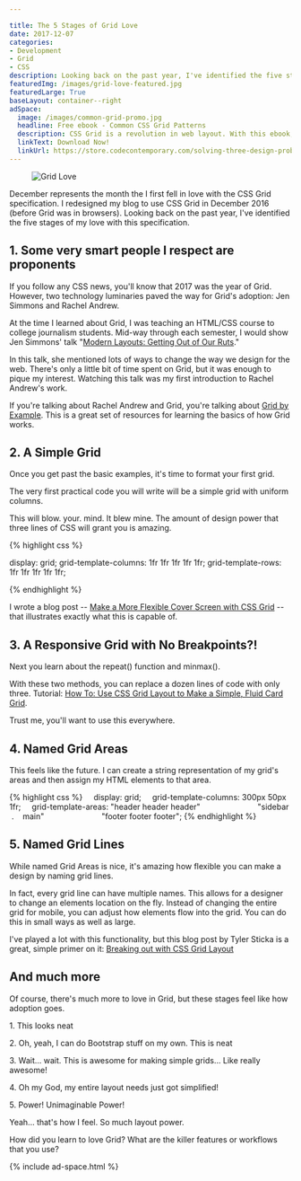 ```yaml
---

title: The 5 Stages of Grid Love
date: 2017-12-07
categories:
- Development
- Grid
- CSS
description: Looking back on the past year, I've identified the five stages of my love with the CSS Grid Specification.
featuredImg: /images/grid-love-featured.jpg
featuredLarge: True
baseLayout: container--right
adSpace: 
  image: /images/common-grid-promo.jpg
  headline: Free ebook - Common CSS Grid Patterns
  description: CSS Grid is a revolution in web layout. With this ebook, I cover 3 design patterns that Grid solves easier, better and more creatively to help push our designs in better directions.
  linkText: Download Now!
  linkUrl: https://store.codecontemporary.com/solving-three-design-problems-with-css-grid/buy
---
```


<figure style="grid-column: 1 / 3; grid-row: 1 / 8;"><img src="/images/grid-love.jpg" alt="Grid Love"></figure>

December represents the month the I first fell in love with the CSS Grid specification. I redesigned my blog to use CSS Grid in December 2016 (before Grid was in browsers). Looking back on the past year, I've identified the five stages of my love with this specification.

## 1\. Some very smart people I respect are proponents

If you follow any CSS news, you'll know that 2017 was the year of Grid. However, two technology luminaries paved the way for Grid's adoption: Jen Simmons and Rachel Andrew.

At the time I learned about Grid, I was teaching an HTML/CSS course to college journalism students. Mid-way through each semester, I would show Jen Simmons' talk "[Modern Layouts: Getting Out of Our Ruts](http://jensimmons.com/presentation/modern-layouts-getting-out-our-ruts)."

In this talk, she mentioned lots of ways to change the way we design for the web. There's only a little bit of time spent on Grid, but it was enough to pique my interest. Watching this talk was my first introduction to Rachel Andrew's work.

If you're talking about Rachel Andrew and Grid, you're talking about [Grid by Example](http://gridbyexample.com). This is a great set of resources for learning the basics of how Grid works.

## 2\. A Simple Grid

Once you get past the basic examples, it's time to format your first grid.

The very first practical code you will write will be a simple grid with uniform columns.

This will blow. your. mind. It blew mine. The amount of design power that three lines of CSS will grant you is amazing.

{% highlight css %}

display: grid;
grid-template-columns: 1fr 1fr 1fr 1fr 1fr;
grid-template-rows: 1fr 1fr 1fr 1fr 1fr;

{% endhighlight %}

I wrote a blog post -- [Make a More Flexible Cover Screen with CSS Grid](/blog/2017/03/21/grid-and-cover-pages/) -- that illustrates exactly what this is capable of.

## 3\. A Responsive Grid with No Breakpoints?!

Next you learn about the repeat() function and minmax().

With these two methods, you can replace a dozen lines of code with only three. Tutorial: [How To: Use CSS Grid Layout to Make a Simple, Fluid Card Grid](/blog/2017/07/26/howto-css-grid-layout-to-make-a-simple-fluid-card-grid/).

Trust me, you'll want to use this everywhere.

## 4\. Named Grid Areas

This feels like the future. I can create a string representation of my grid's areas and then assign my HTML elements to that area.

{% highlight css %}
    display: grid;
    grid-template-columns: 300px 50px 1fr;
    grid-template-areas: "header header header"
                         "sidebar  .    main"
                         "footer footer footer";
{% endhighlight %}

## 5\. Named Grid Lines

While named Grid Areas is nice, it's amazing how flexible you can make a design by naming grid lines.

In fact, every grid line can have multiple names. This allows for a designer to change an elements location on the fly. Instead of changing the entire grid for mobile, you can adjust how elements flow into the grid. You can do this in small ways as well as large.

I've played a lot with this functionality, but this blog post by Tyler Sticka is a great, simple primer on it: [Breaking out with CSS Grid Layout](https://cloudfour.com/thinks/breaking-out-with-css-grid-layout/)

## And much more

Of course, there's much more to love in Grid, but these stages feel like how adoption goes. 

1\. This looks neat

2\. Oh, yeah, I can do Bootstrap stuff on my own. This is neat

3\. Wait... wait. This is awesome for making simple grids... Like really awesome!

4\. Oh my God, my entire layout needs just got simplified!

5\. Power! Unimaginable Power! 

Yeah... that's how I feel. So much layout power.

How did you learn to love Grid? What are the killer features or workflows that you use?

{% include ad-space.html %}